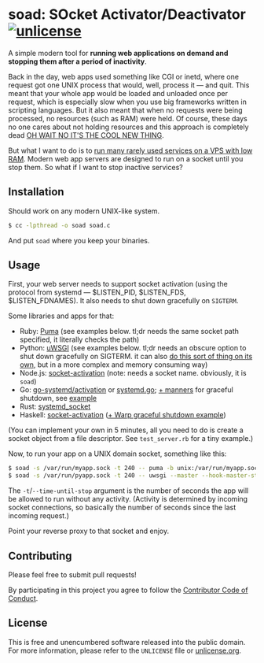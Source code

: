 # soad: SOcket Activator/Deactivator [![unlicense](https://img.shields.io/badge/un-license-green.svg?style=flat)](http://unlicense.org)

A simple modern tool for **running web applications on demand and stopping them after a period of inactivity**.


Back in the day, web apps used something like CGI or inetd, where one request got one UNIX process that would, well, process it — and quit. This meant that your whole app would be loaded and unloaded once per request, which is especially slow when you use big frameworks written in scripting languages. But it also meant that when no requests were being processed, no resources (such as RAM) were held. Of course, these days no one cares about not holding resources and this approach is completely dead [OH WAIT NO IT'S THE COOL NEW THING](https://github.com/anaibol/awesome-serverless).

But what I want to do is to [run many rarely used services on a VPS with low RAM](http://www.urbandictionary.com/define.php?term=clown%20computing). Modern web app servers are designed to run on a socket until you stop them. So what if I want to stop inactive services?

## Installation

Should work on any modern UNIX-like system.

```bash
$ cc -lpthread -o soad soad.c
```

And put `soad` where you keep your binaries.

## Usage

First, your web server needs to support socket activation (using the protocol from systemd — $LISTEN_PID, $LISTEN_FDS, $LISTEN_FDNAMES).
It also needs to shut down gracefully on `SIGTERM`.

Some libraries and apps for that:

- Ruby: [Puma](https://github.com/puma/puma/blob/master/docs/systemd.md#socket-activation) (see examples below. tl;dr needs the same socket path specified, it literally checks the path)
- Python: [uWSGI](http://uwsgi-docs.readthedocs.io/en/latest/Systemd.html) (see examples below. tl;dr needs an obscure option to shut down gracefully on SIGTERM. it can also [do this sort of thing on its own](http://uwsgi-docs.readthedocs.io/en/latest/OnDemandVassals.html), but in a more complex and memory consuming way)
- Node.js: [socket-activation](https://github.com/sorccu/node-socket-activation) (note: needs a socket name. obviously, it is `soad`)
- Go: [go-systemd/activation](https://github.com/coreos/go-systemd/tree/master/activation) or [systemd.go](https://github.com/lemenkov/systemd.go); [+ manners](https://github.com/braintree/manners) for graceful shutdown, see [example](https://github.com/myfreeweb/classyclock/blob/328ab8378c19455a7eaaee7fafef7c5eb28f8526/web-app.go#L32-L62)
- Rust: [systemd_socket](https://github.com/viraptor/systemd_socket)
- Haskell: [socket-activation](https://github.com/ddfisher/haskell-socket-activation) ([+ Warp graceful shutdown example](https://github.com/myfreeweb/sweetroll/blob/c48a29b3b4f2b666c479df45908fbd22b05da88f/executable/Main.hs#L78-L96))

(You can implement your own in 5 minutes, all you need to do is create a socket object from a file descriptor. See `test_server.rb` for a tiny example.)

Now, to run your app on a UNIX domain socket, something like this:

```bash
$ soad -s /var/run/myapp.sock -t 240 -- puma -b unix:/var/run/myapp.sock
$ soad -s /var/run/pyapp.sock -t 240 -- uwsgi --master --hook-master-start "unix_signal:15 gracefully_kill_them_all" --wsgi-file app.py --callable app --lazy-apps
```

The `-t`/`--time-until-stop` argument is the number of seconds the app will be allowed to run without any activity.
(Activity is determined by incoming socket connections, so basically the number of seconds since the last incoming request.)

Point your reverse proxy to that socket and enjoy.

## Contributing

Please feel free to submit pull requests!

By participating in this project you agree to follow the [Contributor Code of Conduct](http://contributor-covenant.org/version/1/4/).

## License

This is free and unencumbered software released into the public domain.  
For more information, please refer to the `UNLICENSE` file or [unlicense.org](http://unlicense.org).
